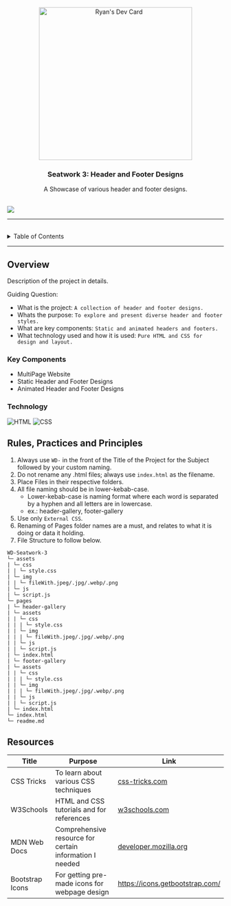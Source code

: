 <a name="readme-top">

<br/>

<br />
<div align="center">
  <a href="https://app.daily.dev/m00minnn">
    <img src="https://api.daily.dev/devcards/v2/QptJBv22hmBg4UqhM2h3K.png?type=default&r=nyg" width="356" alt="Ryan's Dev Card"/></a>
  <h3 align="center">Seatwork 3: Header and Footer Designs</h3>
</div>
<div align="center">
   A Showcase of various header and footer designs.
</div>

<br />

![](https://visit-counter.vercel.app/counter.png?page=m00minnn/WD-Seatwork-3)

---

<br />

<details>
  <summary>Table of Contents</summary>
  <ol>
    <li>
      <a href="#overview">Overview</a>
      <ol>
        <li>
          <a href="#key-components">Key Components</a>
        </li>
        <li>
          <a href="#technology">Technology</a>
        </li>
      </ol>
    </li>
    <li>
      <a href="#rule,-practices-and-principles">Rules, Practices and Principles</a>
    </li>
    <li>
      <a href="#resources">Resources</a>
    </li>
  </ol>
</details>

---

## Overview

Description of the project in details.

Guiding Question:
- What is the project: `A collection of header and footer designs.`
- Whats the purpose: `To explore and present diverse header and footer styles.`
- What are key components: `Static and animated headers and footers.`
- What technology used and how it is used: `Pure HTML and CSS for design and layout.`

### Key Components
- MultiPage Website
- Static Header and Footer Designs
- Animated Header and Footer Designs

### Technology
![HTML](https://img.shields.io/badge/HTML-E34F26?style=for-the-badge&logo=html5&logoColor=white)
![CSS](https://img.shields.io/badge/CSS-1572B6?style=for-the-badge&logo=css3&logoColor=white)

## Rules, Practices and Principles
1. Always use `WD-` in the front of the Title of the Project for the Subject followed by your custom naming.
2. Do not rename any .html files; always use `index.html` as the filename.
3. Place Files in their respective folders.
4. All file naming should be in lower-kebab-case.
   - Lower-kebab-case is naming format where each word is separated by a hyphen and all letters are in lowercase.
   - ex.: header-gallery, footer-gallery
5. Use only `External CSS`.
6. Renaming of Pages folder names are a must, and relates to what it is doing or data it holding.
7. File Structure to follow below.

```
WD-Seatwork-3
└─ assets
| └─ css
| | └─ style.css
| └─ img
| | └─ fileWith.jpeg/.jpg/.webp/.png
| └─ js
| └─ script.js
└─ pages
| └─ header-gallery
| └─ assets
| | └─ css
| | | └─ style.css
| | └─ img
| | | └─ fileWith.jpeg/.jpg/.webp/.png
| | └─ js
| | └─ script.js
| └─ index.html
| └─ footer-gallery
| └─ assets
| | └─ css
| | | └─ style.css
| | └─ img
| | | └─ fileWith.jpeg/.jpg/.webp/.png
| | └─ js
| | └─ script.js
| └─ index.html
└─ index.html
└─ readme.md
```

## Resources

| Title        | Purpose                                                      | Link                  |
|--------------|--------------------------------------------------------------|-----------------------|
| CSS Tricks   | To learn about various CSS techniques                           | [css-tricks.com](https://css-tricks.com) |
| W3Schools    | HTML and CSS tutorials and for references                        | [w3schools.com](https://w3schools.com)   |
| MDN Web Docs | Comprehensive resource for certain information I needed | [developer.mozilla.org](https://developer.mozilla.org) |
| Bootstrap Icons | For getting pre-made icons for webpage design | https://icons.getbootstrap.com/ |